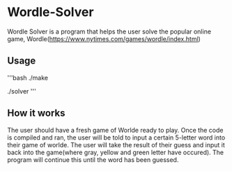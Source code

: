 # Wordle-Solver

Wordle Solver is a program that helps the user solve the popular online game, Wordle(https://www.nytimes.com/games/wordle/index.html)

## Usage

'''bash
./make

./solver
'''

## How it works

The user should have a fresh game of Worlde ready to play. Once the code is compiled and ran, the user will be told to input a 
certain 5-letter word into their game of worlde. The user will take the result of their guess and input it back into the game(where
gray, yellow and green letter have occured). The program will continue this until the word has been guessed. 
